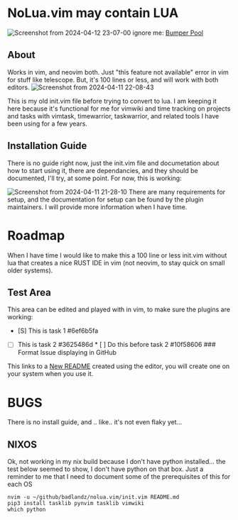 # NoLua.vim may contain LUA
![Screenshot from 2024-04-12 23-07-00](https://github.com/badlandz/nolua.vim/assets/30945171/7223415f-4717-4631-8afa-bb30969cb357)
ignore me: [Bumper Pool](/)

## About

Works in vim, and neovim both. Just "this feature not available" error in vim for stuff like telescope. But, it's 100 lines or less, and will work with both editors.
![Screenshot from 2024-04-11 22-08-43](https://github.com/badlandz/nolua.vim/assets/30945171/9ed05166-d4e7-48a8-ab6a-2a2fd13234f3)

This is my old init.vim file before trying to convert to lua. I am keeping it here because it's functional for me for vimwiki and time tracking on projects and tasks with vimtask, timewarrior, taskwarrior, and related tools I have been using for a few years.

## Installation Guide

There is no guide right now, just the init.vim file and documetation about how to start using it, there are dependancies, and they should be documented, I'll try, at some point. For now, this is working:

![Screenshot from 2024-04-11 21-28-10](https://github.com/badlandz/nolua.vim/assets/30945171/e888625b-662d-4dd1-a3bd-c6029f480e52)
There are many requirements for setup, and the documentation for setup can be found by the plugin maintainers. I will provide more information when I have time.

# Roadmap

When I have time I would like to make this a 100 line or less init.vim without lua that creates a nice RUST IDE in vim (not neovim, to stay quick on small older systems).

## Test Area

This area can be edited and played with in vim, to make sure the plugins are working:

* [S] This is task 1  #6ef6b5fa
* [ ] This is task 2  #3625486d
		* [ ] Do this before task 2  #10f58606
		### Format Issue displaying in GitHub

This links to a [New README](new/README.md) created using the editor, you will create one on your system when you use it.


# BUGS

There is no install guide, and .. like.. it's not even flaky yet... 

## NIXOS
Ok, not working in my nix build because I don't have python installed... the test below seemed to show, I don't have python on that box. Just a reminder to me that I need to document some of the prerequisites of this for each OS
```
nvim -u ~/github/badlandz/nolua.vim/init.vim README.md
pip3 install tasklib pynvim tasklib vimwiki
which python
```

